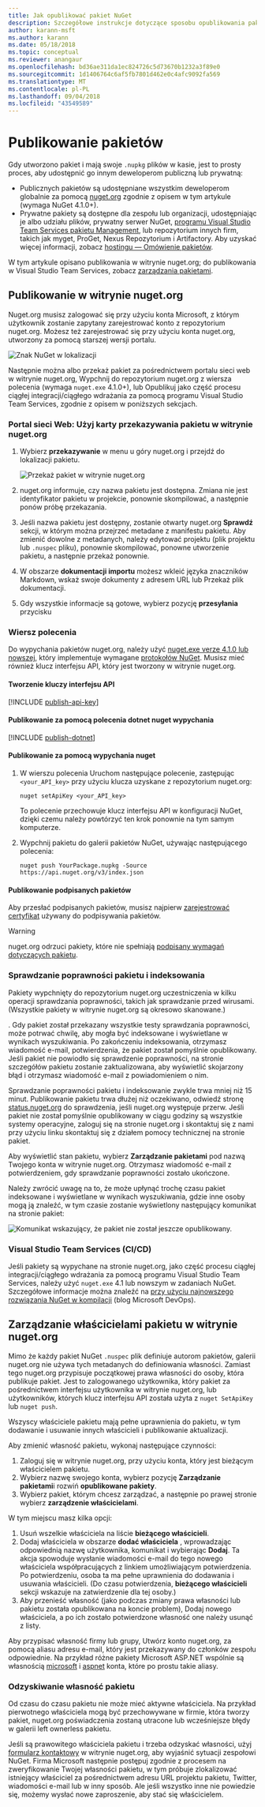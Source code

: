 ```yaml
---
title: Jak opublikować pakiet NuGet
description: Szczegółowe instrukcje dotyczące sposobu opublikowania pakietu NuGet nuget.org lub źródła danych prywatnych i zarządzanie własność pakietu w witrynie nuget.org.
author: karann-msft
ms.author: karann
ms.date: 05/18/2018
ms.topic: conceptual
ms.reviewer: anangaur
ms.openlocfilehash: bd36ae311da1ec824726c5d73670b1232a3f89e0
ms.sourcegitcommit: 1d1406764c6af5fb7801d462e0c4afc9092fa569
ms.translationtype: MT
ms.contentlocale: pl-PL
ms.lasthandoff: 09/04/2018
ms.locfileid: "43549589"
---
```

# <a name="publishing-packages"></a>Publikowanie pakietów

Gdy utworzono pakiet i mają swoje `.nupkg` plików w kasie, jest to prosty proces, aby udostępnić go innym deweloperom publiczną lub prywatną:

- Publicznych pakietów są udostępniane wszystkim deweloperom globalnie za pomocą [nuget.org](https://www.nuget.org/packages/manage/upload) zgodnie z opisem w tym artykule (wymaga NuGet 4.1.0+).
- Prywatne pakiety są dostępne dla zespołu lub organizacji, udostępniając je albo udziału plików, prywatny serwer NuGet, [programu Visual Studio Team Services pakietu Management](https://www.visualstudio.com/docs/package/nuget/publish), lub repozytorium innych firm, takich jak myget, ProGet, Nexus Repozytorium i Artifactory. Aby uzyskać więcej informacji, zobacz [hostingu — Omówienie pakietów](../hosting-packages/overview.md).

W tym artykule opisano publikowania w witrynie nuget.org; do publikowania w Visual Studio Team Services, zobacz [zarządzania pakietami](https://www.visualstudio.com/docs/package/nuget/publish).

## <a name="publish-to-nugetorg"></a>Publikowanie w witrynie nuget.org

Nuget.org musisz zalogować się przy użyciu konta Microsoft, z którym użytkownik zostanie zapytany zarejestrować konto z repozytorium nuget.org. Możesz też zarejestrować się przy użyciu konta nuget.org, utworzony za pomocą starszej wersji portalu.

![Znak NuGet w lokalizacji](media/publish_NuGetSignIn.png)

Następnie można albo przekaż pakiet za pośrednictwem portalu sieci web w witrynie nuget.org, Wypchnij do repozytorium nuget.org z wiersza polecenia (wymaga `nuget.exe` 4.1.0+), lub Opublikuj jako część procesu ciągłej integracji/ciągłego wdrażania za pomocą programu Visual Studio Team Services, zgodnie z opisem w poniższych sekcjach.

### <a name="web-portal-use-the-upload-package-tab-on-nugetorg"></a>Portal sieci Web: Użyj karty przekazywania pakietu w witrynie nuget.org

1. Wybierz **przekazywanie** w menu u góry nuget.org i przejdź do lokalizacji pakietu.

    ![Przekaż pakiet w witrynie nuget.org](media/publish_UploadYourPackage.PNG)

1. nuget.org informuje, czy nazwa pakietu jest dostępna. Zmiana nie jest identyfikator pakietu w projekcie, ponownie skompilować, a następnie ponów próbę przekazania.

1. Jeśli nazwa pakietu jest dostępny, zostanie otwarty nuget.org **Sprawdź** sekcji, w którym można przejrzeć metadane z manifestu pakietu. Aby zmienić dowolne z metadanych, należy edytować projektu (plik projektu lub `.nuspec` pliku), ponownie skompilować, ponowne utworzenie pakietu, a następnie przekaż ponownie.

1. W obszarze **dokumentacji importu** możesz wkleić języka znaczników Markdown, wskaż swoje dokumenty z adresem URL lub Przekaż plik dokumentacji.

1. Gdy wszystkie informacje są gotowe, wybierz pozycję **przesyłania** przycisku

### <a name="command-line"></a>Wiersz polecenia

Do wypychania pakietów nuget.org, należy użyć [nuget.exe verze 4.1.0 lub nowszej](https://www.nuget.org/downloads), który implementuje wymagane [protokołów NuGet](../api/nuget-protocols.md). Musisz mieć również klucz interfejsu API, który jest tworzony w witrynie nuget.org.

#### <a name="create-api-keys"></a>Tworzenie kluczy interfejsu API

[!INCLUDE [publish-api-key](../quickstart/includes/publish-api-key.md)]

#### <a name="publish-with-dotnet-nuget-push"></a>Publikowanie za pomocą polecenia dotnet nuget wypychania

[!INCLUDE [publish-dotnet](../quickstart/includes/publish-dotnet.md)]

#### <a name="publish-with-nuget-push"></a>Publikowanie za pomocą wypychania nuget

1. W wierszu polecenia Uruchom następujące polecenie, zastępując `<your_API_key>` przy użyciu klucza uzyskane z repozytorium nuget.org:

    ```cli
    nuget setApiKey <your_API_key>
    ```

    To polecenie przechowuje klucz interfejsu API w konfiguracji NuGet, dzięki czemu należy powtórzyć ten krok ponownie na tym samym komputerze.

1. Wypchnij pakietu do galerii pakietów NuGet, używając następującego polecenia:

    ```cli
    nuget push YourPackage.nupkg -Source https://api.nuget.org/v3/index.json
    ```

#### <a name="publish-signed-packages"></a>Publikowanie podpisanych pakietów

Aby przesłać podpisanych pakietów, musisz najpierw [zarejestrować certyfikat](../reference/Signed-Packages-Reference.md#register-certificate-on-nugetorg) używany do podpisywania pakietów. 

> [!Warning]
> nuget.org odrzuci pakiety, które nie spełniają [podpisany wymagań dotyczących pakietu](../reference/Signed-Packages-Reference.md#signature-requirements-on-nugetorg).

### <a name="package-validation-and-indexing"></a>Sprawdzanie poprawności pakietu i indeksowania

Pakiety wypchnięty do repozytorium nuget.org uczestniczenia w kilku operacji sprawdzania poprawności, takich jak sprawdzanie przed wirusami. (Wszystkie pakiety w witrynie nuget.org są okresowo skanowane.)

. Gdy pakiet został przekazany wszystkie testy sprawdzania poprawności, może potrwać chwilę, aby mogła być indeksowane i wyświetlane w wynikach wyszukiwania. Po zakończeniu indeksowania, otrzymasz wiadomość e-mail, potwierdzenia, że pakiet został pomyślnie opublikowany. Jeśli pakiet nie powiodło się sprawdzenie poprawności, na stronie szczegółów pakietu zostanie zaktualizowana, aby wyświetlić skojarzony błąd i otrzymasz wiadomość e-mail z powiadomieniem o nim.

Sprawdzanie poprawności pakietu i indeksowanie zwykle trwa mniej niż 15 minut. Publikowanie pakietu trwa dłużej niż oczekiwano, odwiedź stronę [status.nuget.org](https://status.nuget.org/) do sprawdzenia, jeśli nuget.org występuje przerw. Jeśli pakiet nie został pomyślnie opublikowany w ciągu godziny są wszystkie systemy operacyjne, zaloguj się na stronie nuget.org i skontaktuj się z nami przy użyciu linku skontaktuj się z działem pomocy technicznej na stronie pakiet.

Aby wyświetlić stan pakietu, wybierz **Zarządzanie pakietami** pod nazwą Twojego konta w witrynie nuget.org. Otrzymasz wiadomość e-mail z potwierdzeniem, gdy sprawdzanie poprawności zostało ukończone.

Należy zwrócić uwagę na to, że może upłynąć trochę czasu pakiet indeksowane i wyświetlane w wynikach wyszukiwania, gdzie inne osoby mogą ją znaleźć, w tym czasie zostanie wyświetlony następujący komunikat na stronie pakiet:

![Komunikat wskazujący, że pakiet nie został jeszcze opublikowany.](media/publish_NotYetIndexed.png)

### <a name="visual-studio-team-services-cicd"></a>Visual Studio Team Services (CI/CD)

Jeśli pakiety są wypychane na stronie nuget.org, jako część procesu ciągłej integracji/ciągłego wdrażania za pomocą programu Visual Studio Team Services, należy użyć `nuget.exe` 4.1 lub nowszym w zadaniach NuGet. Szczegółowe informacje można znaleźć na [przy użyciu najnowszego rozwiązania NuGet w kompilacji](https://blogs.msdn.microsoft.com/devops/2017/09/29/using-the-latest-nuget-in-your-build/) (blog Microsoft DevOps).

## <a name="managing-package-owners-on-nugetorg"></a>Zarządzanie właścicielami pakietu w witrynie nuget.org

Mimo że każdy pakiet NuGet `.nuspec` plik definiuje autorom pakietów, galerii nuget.org nie używa tych metadanych do definiowania własności. Zamiast tego nuget.org przypisuje początkowej prawa własności do osoby, która publikuje pakiet. Jest to zalogowanego użytkownika, który pakiet za pośrednictwem interfejsu użytkownika w witrynie nuget.org, lub użytkowników, których klucz interfejsu API została użyta z `nuget SetApiKey` lub `nuget push`.

Wszyscy właściciele pakietu mają pełne uprawnienia do pakietu, w tym dodawanie i usuwanie innych właścicieli i publikowanie aktualizacji.

Aby zmienić własność pakietu, wykonaj następujące czynności:

1. Zaloguj się w witrynie nuget.org, przy użyciu konta, który jest bieżącym właścicielem pakietu.
1. Wybierz nazwę swojego konta, wybierz pozycję **Zarządzanie pakietami**i rozwiń **opublikowane pakiety**.
1. Wybierz pakiet, którym chcesz zarządzać, a następnie po prawej stronie wybierz **zarządzenie właścicielami**.

W tym miejscu masz kilka opcji:

1. Usuń wszelkie właściciela na liście **bieżącego właścicieli**.
1. Dodaj właściciela w obszarze **dodać właściciela** , wprowadzając odpowiednią nazwę użytkownika, komunikat i wybierając **Dodaj**. Ta akcja spowoduje wysłanie wiadomości e-mail do tego nowego właściciela współpracujących z linkiem umożliwiającym potwierdzenia. Po potwierdzeniu, osoba ta ma pełne uprawnienia do dodawania i usuwania właścicieli. (Do czasu potwierdzenia, **bieżącego właścicieli** sekcji wskazuje na zatwierdzenie dla tej osoby.)
1. Aby przenieść własność (jako podczas zmiany prawa własności lub pakietu została opublikowana na koncie problem), Dodaj nowego właściciela, a po ich zostało potwierdzone własność one należy usunąć z listy.

Aby przypisać własność firmy lub grupy, Utwórz konto nuget.org, za pomocą aliasu adresu e-mail, który jest przekazywany do członków zespołu odpowiednie. Na przykład różne pakiety Microsoft ASP.NET wspólnie są własnością [microsoft](http://nuget.org/profiles/microsoft) i [aspnet](http://nuget.org/profiles/aspnet) konta, które po prostu takie aliasy.

### <a name="recovering-package-ownership"></a>Odzyskiwanie własność pakietu

Od czasu do czasu pakietu nie może mieć aktywne właściciela. Na przykład pierwotnego właściciela mogą być przechowywane w firmie, która tworzy pakiet, nuget.org poświadczenia zostaną utracone lub wcześniejsze błędy w galerii left ownerless pakietu.

Jeśli są prawowitego właściciela pakietu i trzeba odzyskać własności, użyj [formularz kontaktowy](https://www.nuget.org/policies/Contact) w witrynie nuget.org, aby wyjaśnić sytuacji zespołowi NuGet. Firma Microsoft następnie postępuj zgodnie z procesem na zweryfikowanie Twojej własności pakietu, w tym próbuje zlokalizować istniejący właściciel za pośrednictwem adresu URL projektu pakietu, Twitter, wiadomości e-mail lub w inny sposób. Ale jeśli wszystko inne nie powiedzie się, możemy wysłać nowe zaproszenie, aby stać się właścicielem.
